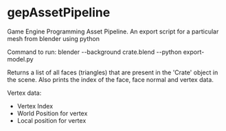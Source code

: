 # gepAssetPipeline
Game Engine Programming Asset Pipeline. An export script for a particular mesh from blender using python

Command to run:
blender --background crate.blend --python export-model.py

Returns a list of all faces (triangles) that are present in the 'Crate' object in the scene. Also prints the index of the face, face normal and vertex data.

Vertex data:
  - Vertex Index
  - World Position for vertex
  - Local position for vertex
